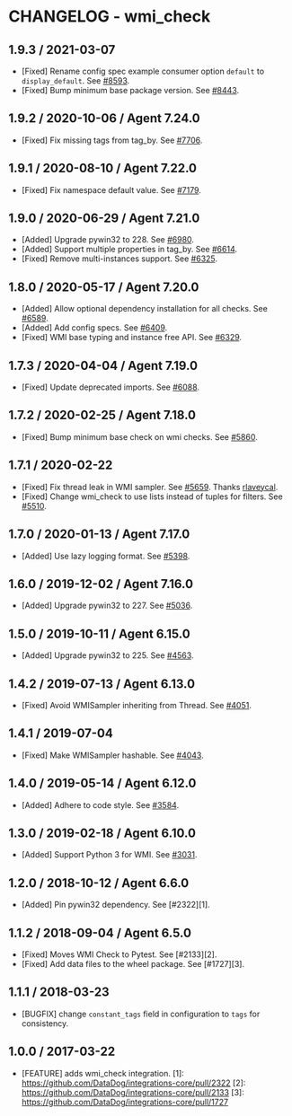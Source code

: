 # CHANGELOG - wmi_check

## 1.9.3 / 2021-03-07

* [Fixed] Rename config spec example consumer option `default` to `display_default`. See [#8593](https://github.com/DataDog/integrations-core/pull/8593).
* [Fixed] Bump minimum base package version. See [#8443](https://github.com/DataDog/integrations-core/pull/8443).

## 1.9.2 / 2020-10-06 / Agent 7.24.0

* [Fixed] Fix missing tags from tag_by. See [#7706](https://github.com/DataDog/integrations-core/pull/7706).

## 1.9.1 / 2020-08-10 / Agent 7.22.0

* [Fixed] Fix namespace default value. See [#7179](https://github.com/DataDog/integrations-core/pull/7179).

## 1.9.0 / 2020-06-29 / Agent 7.21.0

* [Added] Upgrade pywin32 to 228. See [#6980](https://github.com/DataDog/integrations-core/pull/6980).
* [Added] Support multiple properties in tag_by. See [#6614](https://github.com/DataDog/integrations-core/pull/6614).
* [Fixed] Remove multi-instances support. See [#6325](https://github.com/DataDog/integrations-core/pull/6325).

## 1.8.0 / 2020-05-17 / Agent 7.20.0

* [Added] Allow optional dependency installation for all checks. See [#6589](https://github.com/DataDog/integrations-core/pull/6589).
* [Added] Add config specs. See [#6409](https://github.com/DataDog/integrations-core/pull/6409).
* [Fixed] WMI base typing and instance free API. See [#6329](https://github.com/DataDog/integrations-core/pull/6329).

## 1.7.3 / 2020-04-04 / Agent 7.19.0

* [Fixed] Update deprecated imports. See [#6088](https://github.com/DataDog/integrations-core/pull/6088).

## 1.7.2 / 2020-02-25 / Agent 7.18.0

* [Fixed] Bump minimum base check on wmi checks. See [#5860](https://github.com/DataDog/integrations-core/pull/5860).

## 1.7.1 / 2020-02-22

* [Fixed] Fix thread leak in WMI sampler. See [#5659](https://github.com/DataDog/integrations-core/pull/5659). Thanks [rlaveycal](https://github.com/rlaveycal).
* [Fixed] Change wmi_check to use lists instead of tuples for filters. See [#5510](https://github.com/DataDog/integrations-core/pull/5510).

## 1.7.0 / 2020-01-13 / Agent 7.17.0

* [Added] Use lazy logging format. See [#5398](https://github.com/DataDog/integrations-core/pull/5398).

## 1.6.0 / 2019-12-02 / Agent 7.16.0

* [Added] Upgrade pywin32 to 227. See [#5036](https://github.com/DataDog/integrations-core/pull/5036).

## 1.5.0 / 2019-10-11 / Agent 6.15.0

* [Added] Upgrade pywin32 to 225. See [#4563](https://github.com/DataDog/integrations-core/pull/4563).

## 1.4.2 / 2019-07-13 / Agent 6.13.0

* [Fixed] Avoid WMISampler inheriting from Thread. See [#4051](https://github.com/DataDog/integrations-core/pull/4051).

## 1.4.1 / 2019-07-04

* [Fixed] Make WMISampler hashable. See [#4043](https://github.com/DataDog/integrations-core/pull/4043).

## 1.4.0 / 2019-05-14 / Agent 6.12.0

* [Added] Adhere to code style. See [#3584](https://github.com/DataDog/integrations-core/pull/3584).

## 1.3.0 / 2019-02-18 / Agent 6.10.0

* [Added] Support Python 3 for WMI. See [#3031](https://github.com/DataDog/integrations-core/pull/3031).

## 1.2.0 / 2018-10-12 / Agent 6.6.0

* [Added] Pin pywin32 dependency. See [#2322][1].

## 1.1.2 / 2018-09-04 / Agent 6.5.0

* [Fixed] Moves WMI Check to Pytest. See [#2133][2].
* [Fixed] Add data files to the wheel package. See [#1727][3].

## 1.1.1 / 2018-03-23

* [BUGFIX] change `constant_tags` field in configuration to `tags` for consistency.

## 1.0.0 / 2017-03-22

* [FEATURE] adds wmi_check integration.
[1]: https://github.com/DataDog/integrations-core/pull/2322
[2]: https://github.com/DataDog/integrations-core/pull/2133
[3]: https://github.com/DataDog/integrations-core/pull/1727
